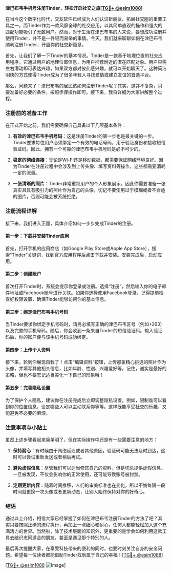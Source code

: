 **津巴布韦手机号注册Tinder，轻松开启社交之旅[[TG💪+ @esim1088](https://t.me/s/esim1088)]**

在当今这个数字化时代，交友软件已经成为人们认识新朋友、拓展社交圈的重要工具之一。而Tinder作为一款风靡全球的社交应用，以其简单直观的操作和强大的匹配功能吸引了无数用户。然而，对于生活在津巴布韦的人来说，要想成功注册并使用Tinder，并不是一件轻而易举的事情。今天，我们就来聊聊如何在津巴布韦顺利注册Tinder，开启你的社交新篇章。

首先，让我们了解一下Tinder的基本情况。Tinder是一款基于地理位置的社交应用程序，它通过用户的地理位置信息，为用户推荐附近的潜在匹配对象。用户只需左右滑动即可表达兴趣，如果双方都对彼此感兴趣，就可以开始聊天了。这种简洁明快的方式使得Tinder成为了很多年轻人寻找爱情或建立友谊的首选平台。

那么，问题来了：津巴布韦的居民该如何注册Tinder呢？其实，这并不复杂，只要准备好必要的条件，按照步骤操作即可。接下来，我将详细为大家讲解整个过程。

### 注册前的准备工作

在正式开始之前，我们需要确保自己具备以下几项基本条件：

1. **有效的津巴布韦手机号码**：这是注册Tinder的第一步也是最关键的一步。Tinder要求每位用户必须绑定一个有效的电话号码，用于验证身份和接收短信验证码。因此，拥有一个可靠的津巴布韦手机号码是必不可少的。

2. **稳定的网络连接**：无论是Wi-Fi还是移动数据，都需要保证网络环境良好。因为Tinder在注册过程中会涉及到上传头像、填写资料等操作，这些都需要消耗一定的流量。

3. **一张清晰的照片**：Tinder非常重视用户的个人形象展示，因此你需要准备一张真实且具有吸引力的照片作为自己的头像。切记不要使用过于模糊或者不合适的图片，否则可能会被系统拒绝。

### 注册流程详解

接下来，我们进入正题，具体介绍如何一步步完成Tinder的注册。

#### 第一步：下载并安装Tinder应用

首先，打开手机的应用商店（如Google Play Store或Apple App Store），搜索“Tinder”关键词，找到官方应用程序后点击下载并安装。安装完成后，启动应用。

#### 第二步：创建账户

首次打开Tinder时，系统会提示你登录或注册。选择“注册”，然后输入你的电子邮件地址或Facebook账号进行关联。如果你选择使用Facebook登录，记得提前检查好权限设置，确保Tinder能够访问你的基本信息。

#### 第三步：绑定津巴布韦手机号码

当Tinder要求你绑定手机号码时，请务必填写正确的津巴布韦区号（例如+263）以及完整的手机号码。随后，你会收到一条来自Tinder的短信验证码。输入验证码后，你的账户便与该手机号码成功绑定。

#### 第四步：上传个人资料

接下来，轮到你展现自我了！点击“编辑资料”按钮，上传那张精心挑选的照片作为头像，并填写其他相关信息，比如年龄、性别、兴趣爱好等。记住，诚实是最好的策略，但也不要忘记适当美化一下自己的形象哦！

#### 第五步：完善隐私设置

为了保护个人隐私，建议你在注册完成后立即调整隐私设置。例如，限制谁可以看到你的位置信息，设定哪些人可以主动联系你等等。这样既能享受社交的乐趣，又能避免不必要的麻烦。

### 注意事项与小贴士

虽然上述步骤看起来简单明了，但在实际操作中还是有一些需要注意的地方：

1. **保持耐心**：有时候由于网络延迟或者其他原因，验证码可能无法及时到达，这时可以尝试重新发送或者稍后再试。

2. **避免虚假信息**：尽管我们可以适当修饰自己的资料，但是切忌提供虚假信息。一旦被发现，不仅会影响你的正常使用，还可能导致账号被封禁。

3. **定期更新内容**：随着时间推移，人们的审美标准也在变化，所以不妨每隔一段时间就更换一次头像或者更新动态，让别人始终保持对你的好奇心。

### 结语

通过以上介绍，相信大家已经掌握了如何在津巴布韦注册Tinder的方法了吧？其实只要按照正确的流程执行，再加上一点细心和耐心，任何人都能轻松加入这个充满活力的世界。当然啦，除了技术层面的知识外，更重要的是学会如何利用这款工具去结识志同道合的朋友，甚至是遇见那个特别的人。

最后再次提醒大家，在享受科技带来的便利的同时，也要时刻关注自身的安全问题。希望每一位读者都能借助Tinder找到属于自己的幸福！[[TG💪+ @esim1088](https://t.me/s/esim1088)]

[[TG💪+ @esim1088](https://t.me/s/esim1088) ![Image](https://i.postimg.cc/4NQfJmqS/Snipaste-2025-05-13-00-14-12.png)]